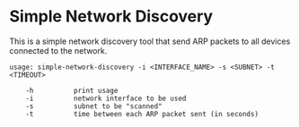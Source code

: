 # Simple Network Discovery

This is a simple network discovery tool that send ARP packets to all devices connected to the network.

```
usage: simple-network-discovery -i <INTERFACE_NAME> -s <SUBNET> -t <TIMEOUT>

    -h          print usage
    -i          network interface to be used
    -s          subnet to be "scanned"
    -t          time between each ARP packet sent (in seconds)
```



